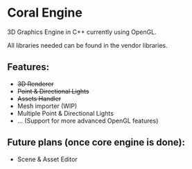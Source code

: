 # Coral Engine
3D Graphics Engine in C++ currently using OpenGL.

All libraries needed can be found in the vendor libraries.

## Features:
- ~~3D Renderer~~
- ~~Point & Directional Lights~~
- ~~Assets Handler~~
- Mesh importer (WIP)
- Multiple Point & Directional Lights
- ... (Support for more advanced OpenGL features)

## Future plans (once core engine is done):
- Scene & Asset Editor
